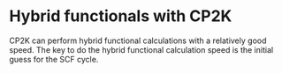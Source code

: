 # Hybrid functionals with CP2K

CP2K can perform hybrid functional calculations with a relatively good speed. The key to do the hybrid functional calculation speed is the initial guess for the SCF cycle. 
